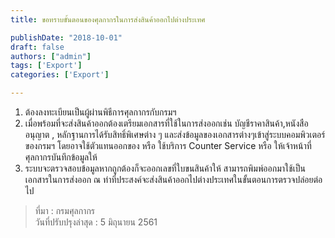```yaml
---
title: ขอทราบขั้นตอนของศุลกากรในการส่งสินค้าออกไปต่างประเทศ

publishDate: "2018-10-01"
draft: false
authors: ["admin"]
tags: ['Export']
categories: ['Export']

---
```


1. ต้องลงทะเบียนเป็นผู้ผ่านพิธีการศุลกากรกับกรมฯ
2. เมื่อพร้อมที่จะส่งสินค้าออกต้องเตรียมเอกสารที่ใช้ในการส่งออกเช่น บัญชีราคาสินค้า,หนังสืออนุญาต , หลักฐานการได้รับสิทธิ์พิเศษต่าง ๆ และส่งข้อมูลของเอกสารต่างๆเข้าสู่ระบบคอมพิวเตอร์ของกรมฯ โดยอาจใช้ตัวแทนออกของ หรือ ใช้บริการ Counter Service หรือ ให้เจ้าหน้าที่ศุลกากรบันทึกข้อมูลให้
3. ระบบจะตรวจสอบข้อมูลหากถูกต้องก็จะออกเลขที่ใบขนสินค้าให้ สามารถพิมพ์ออกมาใช้เป็นเอกสารในการส่งออก ณ ท่าที่ประสงค์จะส่งสินค้าออกไปต่างประเทศในขั้นตอนการตรวจปล่อยต่อไป

>  ที่มา : กรมศุลกากร   
> วันที่ปรับปรุงล่าสุด : 5 มิถุนายน 2561  